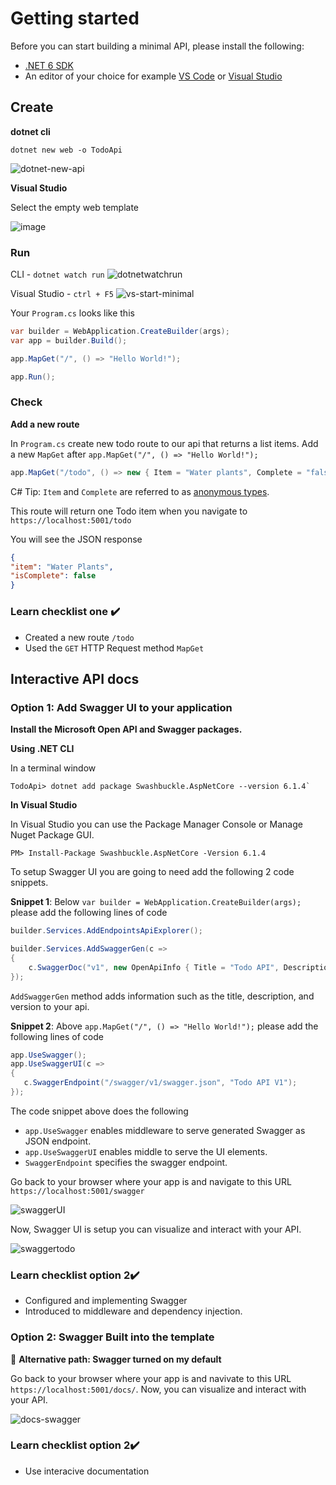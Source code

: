 # Getting started

Before you can start building a minimal API, please install the following:
- [.NET 6 SDK](https://dotnet.microsoft.com/download/dotnet)
- An editor of your choice for example [VS Code]() or [Visual Studio]()

## Create 

**dotnet cli**

`dotnet new web -o TodoApi`

![dotnet-new-api](https://user-images.githubusercontent.com/2546640/125850290-968b36c6-db5c-4dec-982b-496bc6d63aa4.gif)


**Visual Studio**

Select the empty web template 

![image](https://user-images.githubusercontent.com/2546640/122812055-3245cb80-d29f-11eb-84f7-0279f3e54bd2.png)


### Run 

CLI - `dotnet watch run`
![dotnetwatchrun](https://user-images.githubusercontent.com/2546640/125180054-9f27f380-e1c3-11eb-8769-4ddfbe358668.gif)

Visual Studio - `ctrl + F5`
![vs-start-minimal](https://user-images.githubusercontent.com/2546640/122818066-bcddf900-d2a6-11eb-8228-c49a2bbf9b39.gif)

Your `Program.cs` looks like this 

```cs
var builder = WebApplication.CreateBuilder(args);
var app = builder.Build();

app.MapGet("/", () => "Hello World!");

app.Run();
```

### Check 
**Add a new route**

In `Program.cs` create new todo route to our api that returns a list items. Add  a new `MapGet` after `app.MapGet("/", () => "Hello World!");`

```cs 
app.MapGet("/todo", () => new { Item = "Water plants", Complete = "false" });
```
C# Tip: `Item` and `Complete` are referred to as [anonymous types](https://docs.microsoft.com/en-us/dotnet/csharp/fundamentals/types/anonymous-types). 

This route will return one Todo item when you navigate to 
`https://localhost:5001/todo` 

You will see the JSON response 
``` json
{
"item": "Water Plants",
"isComplete": false
}
```

### Learn checklist one ✔️ 

- Created a new route `/todo`
- Used the `GET` HTTP Request method `MapGet`

## Interactive API docs 

### Option 1: Add Swagger UI to your application 

 **Install the Microsoft Open API and Swagger packages.** 

**Using .NET CLI**

In a terminal window 

```console 
TodoApi> dotnet add package Swashbuckle.AspNetCore --version 6.1.4`
```
 
**In Visual Studio**

In Visual Studio you can use the Package Manager Console or Manage Nuget Package GUI.

```console
PM> Install-Package Swashbuckle.AspNetCore -Version 6.1.4
```

 To setup Swagger UI you are going to need add the following 2 code snippets. 
 
**Snippet 1**: Below `var builder = WebApplication.CreateBuilder(args);` please add the following lines of code 

```cs 
builder.Services.AddEndpointsApiExplorer();

builder.Services.AddSwaggerGen(c =>
{
    c.SwaggerDoc("v1", new OpenApiInfo { Title = "Todo API", Description = "Keep track of your tasks", Version = "v1" });
});
```
`AddSwaggerGen` method adds information such as the title, description, and version to your api.

**Snippet 2**: Above `app.MapGet("/", () => "Hello World!");` please add the following lines of code 

``` cs
app.UseSwagger();
app.UseSwaggerUI(c =>
{
   c.SwaggerEndpoint("/swagger/v1/swagger.json", "Todo API V1");
});
```
The code snippet above does the following
- `app.UseSwagger` enables middleware to serve generated Swagger as JSON endpoint. 
- `app.UseSwaggerUI` enables middle to serve the UI elements.
- `SwaggerEndpoint` specifies the swagger endpoint.

Go back to your browser where your app is and navigate to this URL `https://localhost:5001/swagger`


![swaggerUI](https://user-images.githubusercontent.com/2546640/125180553-49eee080-e1c9-11eb-99f5-0b093210f13a.png)

Now, Swagger UI is   setup you can visualize and interact with your API.


![swaggertodo](https://user-images.githubusercontent.com/2546640/125180523-0005fa80-e1c9-11eb-885c-46b7bbb9fef3.gif)

### Learn checklist option 2✔️ 
- Configured and implementing Swagger 
- Introduced to middleware and dependency injection.

### Option 2: Swagger Built into the template

🧪 **Alternative path:  Swagger turned on my default**

Go back to your browser where your app is and navivate to this URL `https://localhost:5001/docs/`. Now, you can visualize and interact with your API.

![docs-swagger](https://user-images.githubusercontent.com/2546640/123326622-75a27300-d507-11eb-9e77-1b9bc9bedebc.gif)

### Learn checklist option 2✔️
- Use interacive documentation




